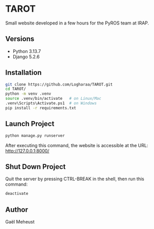 # TAROT
Small website developed in a few hours for the PyROS team at IRAP.

## Versions
* Python 3.13.7
* Django 5.2.6

## Installation
```bash
git clone https://github.com/Logharaa/TAROT.git
cd TAROT/
python -m venv .venv
source .venv/bin/activate   # on Linux/Mac
.venv\Scripts\Activate.ps1  # on Windows
pip install -r requirements.txt
```

## Launch Project
```bash
python manage.py runserver
```
After executing this command, the website is accessible at the URL: http://127.0.0.1:8000/

## Shut Down Project
Quit the server by pressing CTRL-BREAK in the shell, then run this command:
```bash
deactivate
```

## Author
Gaël Meheust